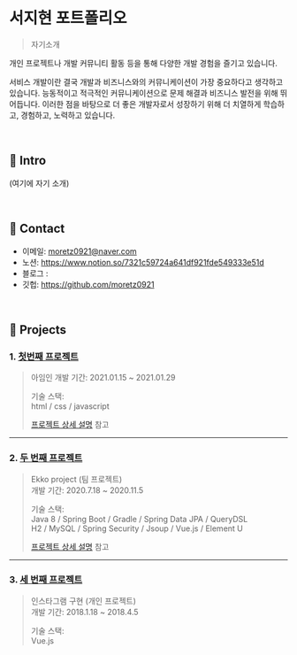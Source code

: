 # 서지현 포트폴리오
> 자기소개 

개인 프로젝트나 개발 커뮤니티 활동 등을 통해 다양한 개발 경험을 즐기고 있습니다. 

서비스 개발이란 결국 개발과 비즈니스와의 커뮤니케이션이 가장 중요하다고 생각하고 있습니다. 능동적이고 적극적인 커뮤니케이션으로 문제 해결과 비즈니스 발전을 위해 뛰어듭니다. 이러한 점을 바탕으로 더 좋은 개발자로서 성장하기 위해 더 치열하게 학습하고, 경험하고, 노력하고 있습니다.

</br>

## :pushpin: Intro
(여기에 자기 소개)

</br>

## :pushpin: Contact
- 이메일: moretz0921@naver.com
- 노션: https://www.notion.so/7321c59724a641df921fde549333e51d
- 블로그 : 
- 깃헙: https://github.com/moretz0921

</br>

## :pushpin: Projects
### 1. [첫번째 프로젝트](https://apple.co/3n54Yf0)
> 아임인 
>개발 기간: 2021.01.15 ~ 2021.01.29  
>  
>기술 스택:  
> html / css / javascript  
>  
>[프로젝트 상세 설명](https://github.com/Integerous/goQuality) 참고

---

### 2. [두 번째 프로젝트]()
>Ekko project  (팀 프로젝트)  
>개발 기간: 2020.7.18 ~ 2020.11.5  
>  
>기술 스택:  
>Java 8 / Spring Boot / Gradle / Spring Data JPA / QueryDSL  
>H2 / MySQL / Spring Security / Jsoup / Vue.js / Element U  
>  
>[프로젝트 상세 설명](https://github.com/Integerous/goQuality) 참고

---

### 3. [세 번째 프로젝트]()
> 인스타그램 구현  (개인 프로젝트)  
>개발 기간: 2018.1.18 ~ 2018.4.5  
>  
>기술 스택:  
> Vue.js 
>  
